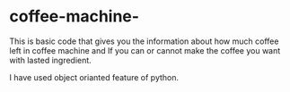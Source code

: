 # coffee-machine-
This is basic code that gives you the information about how much coffee left in coffee machine and If you can or cannot make the coffee you want with lasted ingredient. 

I have used object orianted feature of python.
